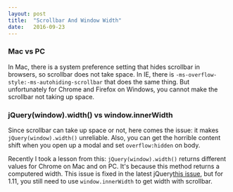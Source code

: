 ```yaml
---
layout: post
title:  "Scrollbar And Window Width"
date:   2016-09-23
---
```


### Mac vs PC
In Mac, there is a system preference setting that hides scrollbar in browsers, so scrollbar does not take space. In IE, there is `-ms-overflow-style:-ms-autohiding-scrollbar` that does the same thing. But unfortunately for Chrome and Firefox on Windows, you cannot make the scrollbar not taking up space.

### jQuery(window).width() vs window.innerWidth
Since scrollbar can take up space or not, here comes the issue: it makes  `jQuery(window).width()` unreliable.
Also, you can get the horrible content shift when you open up a modal and set `overflow:hidden` on body.

Recently I took a lesson from this:   `jQuery(window).width()` returns different values for Chrome on Mac and on PC. It's because this method returns a computered width. This issue is fixed in the latest jQuery[this issue](https://github.com/jquery/jquery/issues/1729), but for 1.11, you still need to use `window.innerWidth` to get width with scrollbar.